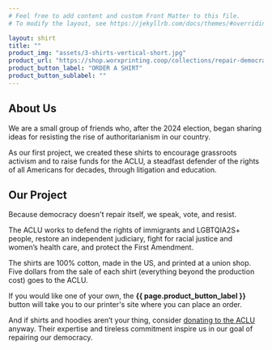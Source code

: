 ```yaml
---
# Feel free to add content and custom Front Matter to this file.
# To modify the layout, see https://jekyllrb.com/docs/themes/#overriding-theme-defaults

layout: shirt
title: ""
product_img: "assets/3-shirts-vertical-short.jpg"
product_url: "https://shop.worxprinting.coop/collections/repair-democracy"
product_button_label: "ORDER A SHIRT"
product_button_sublabel: ""
---
```


## About Us
We are a small group of friends who, after the 2024 election, began sharing ideas for resisting the rise of authoritarianism in our country. 

<span id="first-project">
As our first project, we created these shirts to encourage grassroots activism and to raise funds for the ACLU,
</span>
a&nbsp;steadfast defender of the rights of all Americans for decades, through litigation and education.

## Our Project
<span id="because">Because democracy doesn't repair itself, we speak, vote, and resist.</span>

The ACLU works to defend the rights of immigrants and LGBTQIA2S+ people, restore an independent judiciary, fight for racial justice and women’s health care, and protect the First Amendment.

The shirts are 100% cotton, made in the US, and printed at a union shop. Five dollars from the sale of each shirt (everything beyond the production cost) goes to the ACLU.

If you would like one of your own, the **{{ page.product_button_label }}** button will take you to our printer's site where you can place an order.

And if shirts and hoodies aren’t your thing, consider [donating to the ACLU][aclu-donate] anyway. Their expertise and tireless commitment inspire us in our goal of repairing our democracy.

[aclu]: <https://aclu.org>
[aclu-donate]: <https://aclu.org/give/now>
